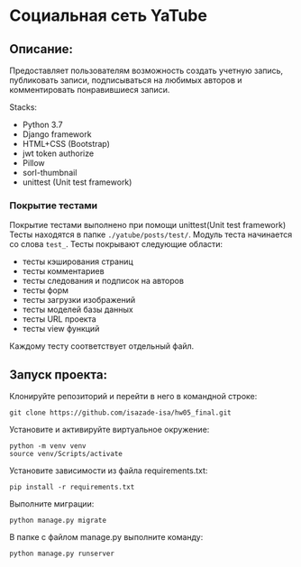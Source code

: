 # Социальная сеть YaTube

## Описание:  
Предоставляет пользователям возможность создать учетную запись, публиковать записи, подписываться на любимых авторов и комментировать понравившиеся записи.

Stacks:
* Python 3.7
* Django framework
* HTML+CSS (Bootstrap)
* jwt token authorize
* Pillow
* sorl-thumbnail
* unittest (Unit test framework)

### Покрытие тестами
Покрытие тестами выполнено при помощи unittest(Unit test framework)
Тесты находятся в папке `./yatube/posts/test/`. Модуль теста начинается со слова `test_`. Тесты покрывают следующие области:

- тесты кэширования страниц 
- тесты комментариев
- тесты следования и подписок на авторов
- тесты форм
- тесты загрузки изображений
- тесты моделей базы данных
- тесты URL проекта
- тесты view функций

Каждому тесту соответствует отдельный файл.

## Запуск проекта:

Клонируйте репозиторий и перейти в него в командной строке: 

    git clone https://github.com/isazade-isa/hw05_final.git

Установите и активируйте виртуальное окружение: 

    python -m venv venv 
    source venv/Scripts/activate

Установите зависимости из файла requirements.txt:   
    
    pip install -r requirements.txt

Выполните миграции: 

    python manage.py migrate

В папке с файлом manage.py выполните команду:  

    python manage.py runserver
